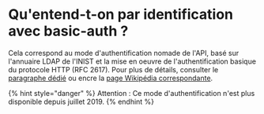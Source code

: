 # Qu'entend-t-on par identification avec basic-auth ?

Cela correspond au mode d'authentification nomade de l'API, basé sur l'annuaire LDAP de l'INIST et la mise en oeuvre de l'authentification basique du protocole HTTP \(RFC 2617\). Pour plus de détails, consulter le [paragraphe dédié](../api/access/ldap.md#acces-nomade-ldap) ou encre la [page Wikipédia correspondante](http://fr.wikipedia.org/wiki/Authentification_HTTP).

{% hint style="danger" %}
Attention : Ce mode d'authentification n'est plus disponible depuis juillet 2019.
{% endhint %}

